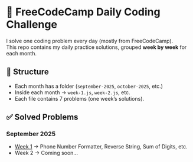 # 🚀 FreeCodeCamp Daily Coding Challenge

I solve one coding problem every day (mostly from FreeCodeCamp).  
This repo contains my daily practice solutions, grouped **week by week** for each month.

## 📂 Structure

- Each month has a folder (`september-2025`, `october-2025`, etc.)
- Inside each month → `week-1.js`, `week-2.js`, etc.
- Each file contains 7 problems (one week’s solutions).

## ✅ Solved Problems

### September 2025

- [Week 1](./october-2025/week-1.js) → Phone Number Formatter, Reverse String, Sum of Digits, etc.
- Week 2 → Coming soon...

<!--
✅ Examples

✅ Add: Problem 1 (Phone Number Formatter) - Week 1

📝 Update: Added explanation for Problem 2

✨ Refactor: Improved solution for Problem 3

🚀 Start: Added new file week-2.js

📂 Organize: Created september-2025 folder

✅ Emoji Legend

✅ Add → new problem/solution add

📝 Update → problem statement/document update

✨ Refactor → code improve/refactor

🚀 Start → new month/week file create

📂 Organize → folder/file restructure

🐛 Fix → bug fix

🔥 Remove → unnecessary code/file remove
 -->

